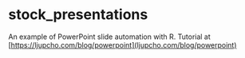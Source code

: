 # stock_presentations
An example of PowerPoint slide automation with R. Tutorial at [https://ljupcho.com/blog/powerpoint](ljupcho.com/blog/powerpoint)
